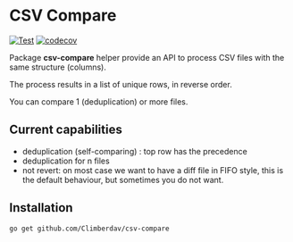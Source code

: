 # CSV Compare

[![Test](https://github.com/Climberdav/csv-compare/actions/workflows/go-test-and-build.yml/badge.svg)](https://github.com/Climberdav/csv-compare/actions/workflows/go-test-and-build.yml) [![codecov](https://codecov.io/gh/Climberdav/csv-compare/branch/main/graph/badge.svg?token=HEW3J414EY)](https://codecov.io/gh/Climberdav/csv-compare)

Package **csv-compare** helper provide an API to process CSV files with the same structure (columns).

The process results in a list of unique rows, in reverse order.

You can compare 1 (deduplication) or more files.

## Current capabilities
- deduplication (self-comparing) : top row has the precedence
- deduplication for n files
- not revert: on most case we want to have a diff file in FIFO style, this is the default behaviour,
    but sometimes you do not want.

## Installation
```bash
go get github.com/Climberdav/csv-compare
```
